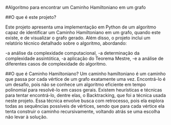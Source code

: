 #Algoritmo para encontrar um Caminho Hamiltoniano em um grafo

##O que é este projeto?

Este projeto apresenta uma implementação em Python de um algoritmo capaz de identificar um Caminho Hamiltoniano em um grafo, quando este existe, e de visualizar o grafo gerado. Além disso, o projeto inclui um
relatório técnico detalhado sobre o algoritmo, abordando:

-a análise da complexidade computacional,
-a determinação da complexidade assintótica,
-a aplicação do Teorema Mestre,
-e a análise de diferentes casos de complexidade do algoritmo. 

 ##O que é Caminho Hamiltoniano?
 Um caminho hamiltoniano é um caminho que passa por cada vértice de um grafo exatamente uma vez. Encontrá-lo é um desafio, pois não se conhece um algoritmo eficiente em tempo polinomial para resolvê-lo em casos gerais.
 Existem heurísticas e técnicas para tentar encontrá-lo, dentre elas, o Backtracking, que foi a técnica usada neste projeto. Essa técnica envolve busca com retrocesso, pois ela explora todas as sequências possíveis de
 vértices, sendo que para cada vértice ela tenta construir o caminho recursivamente, voltando atrás se uma escolha não levar à solução. 

